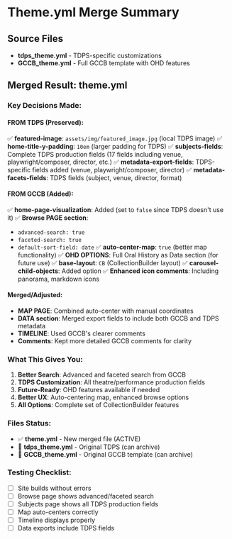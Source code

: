 # Theme.yml Merge Summary

## Source Files
- **tdps_theme.yml** - TDPS-specific customizations
- **GCCB_theme.yml** - Full GCCB template with OHD features

## Merged Result: theme.yml

### Key Decisions Made:

#### FROM TDPS (Preserved):
✅ **featured-image**: `assets/img/featured_image.jpg` (local TDPS image)
✅ **home-title-y-padding**: `10em` (larger padding for TDPS)
✅ **subjects-fields**: Complete TDPS production fields (17 fields including venue, playwright/composer, director, etc.)
✅ **metadata-export-fields**: TDPS-specific fields added (venue, playwright/composer, director)
✅ **metadata-facets-fields**: TDPS fields (subject, venue, director, format)

#### FROM GCCB (Added):
✅ **home-page-visualization**: Added (set to `false` since TDPS doesn't use it)
✅ **Browse PAGE section**: 
   - `advanced-search: true`
   - `faceted-search: true`
   - `default-sort-field: date`
✅ **auto-center-map**: `true` (better map functionality)
✅ **OHD OPTIONS**: Full Oral History as Data section (for future use)
✅ **base-layout**: `CB` (CollectionBuilder layout)
✅ **carousel-child-objects**: Added option
✅ **Enhanced icon comments**: Including panorama, markdown icons

#### Merged/Adjusted:
- **MAP PAGE**: Combined auto-center with manual coordinates
- **DATA section**: Merged export fields to include both GCCB and TDPS metadata
- **TIMELINE**: Used GCCB's clearer comments
- **Comments**: Kept more detailed GCCB comments for clarity

### What This Gives You:

1. **Better Search**: Advanced and faceted search from GCCB
2. **TDPS Customization**: All theatre/performance production fields
3. **Future-Ready**: OHD features available if needed
4. **Better UX**: Auto-centering map, enhanced browse options
5. **All Options**: Complete set of CollectionBuilder features

### Files Status:
- ✅ **theme.yml** - New merged file (ACTIVE)
- 📁 **tdps_theme.yml** - Original TDPS (can archive)
- 📁 **GCCB_theme.yml** - Original GCCB template (can archive)

### Testing Checklist:
- [ ] Site builds without errors
- [ ] Browse page shows advanced/faceted search
- [ ] Subjects page shows all TDPS production fields
- [ ] Map auto-centers correctly
- [ ] Timeline displays properly
- [ ] Data exports include TDPS fields
